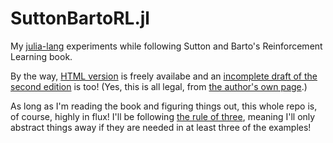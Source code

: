 # SuttonBartoRL.jl

My [julia-lang](http://julialang.org) experiments while following Sutton and Barto's Reinforcement Learning book.

By the way, [HTML version](https://webdocs.cs.ualberta.ca/~sutton/book/ebook/the-book.html) is freely availabe
and an [incomplete draft of the second edition](https://www.dropbox.com/s/b3psxv2r0ccmf80/book2015oct.pdf?dl=0) is too!
(Yes, this is all legal, from [the author's own page](https://webdocs.cs.ualberta.ca/~sutton/book/the-book.html).)

As long as I'm reading the book and figuring things out, this whole repo is, of course, highly in flux!
I'll be following [the rule of three](http://blog.codinghorror.com/rule-of-three/), meaning I'll only abstract things away if they are needed in at least three of the examples!
